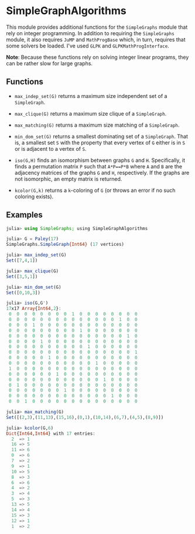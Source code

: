 # SimpleGraphAlgorithms

This module provides additional functions for the `SimpleGraphs`
module that rely on integer programming. In addition to requiring the
`SimpleGraphs` module, it also requires `JuMP` and `MathProgBase`
which, in turn, requires that some solvers be loaded. I've used `GLPK`
and `GLPKMathProgInterface`.

**Note**: Because these functions rely on solving integer linear
  programs, they can be rather slow for large graphs.

## Functions

* `max_indep_set(G)` returns a maximum size independent set of a
`SimpleGraph`.

* `max_clique(G)` returns a maximum size clique of a `SimpleGraph`.

* `max_matching(G)` returns a maximum size matching of a
`SimpleGraph`.

* `min_dom_set(G)` returns a smallest dominating set of a
`SimpleGraph`. That is, a smallest set `S` with the property that
every vertex of `G` either is in `S` or is adjacent to a vertex of
`S`.

* `iso(G,H)` finds an isomorphism between graphs `G` and
  `H`. Specifically, it finds a permutation matrix `P` such that
  `A*P==P*B` where `A` and `B` are the adjacency matrices of the
  graphs `G` and `H`, respectively. If the graphs are not isomorphic,
  an empty matrix is returned.

* `kcolor(G,k)` returns a `k`-coloring of `G` (or throws an error if no
  such coloring exists).

## Examples

```julia
julia> using SimpleGraphs; using SimpleGraphAlgorithms

julia> G = Paley(17)
SimpleGraphs.SimpleGraph{Int64} (17 vertices)

julia> max_indep_set(G)
Set([7,4,1])

julia> max_clique(G)
Set([3,5,1])

julia> min_dom_set(G)
Set([0,10,3])

julia> iso(G,G')
17x17 Array{Int64,2}:
 0  0  0  0  0  0  0  0  1  0  0  0  0  0  0  0  0
 0  0  0  0  0  0  0  0  0  0  0  0  0  0  1  0  0
 0  0  0  1  0  0  0  0  0  0  0  0  0  0  0  0  0
 0  0  0  0  0  0  0  0  0  1  0  0  0  0  0  0  0
 0  0  0  0  0  0  0  0  0  0  0  0  0  0  0  1  0
 0  0  0  0  1  0  0  0  0  0  0  0  0  0  0  0  0
 0  0  0  0  0  0  0  0  0  0  1  0  0  0  0  0  0
 0  0  0  0  0  0  0  0  0  0  0  0  0  0  0  0  1
 0  0  0  0  0  1  0  0  0  0  0  0  0  0  0  0  0
 0  0  0  0  0  0  0  0  0  0  0  1  0  0  0  0  0
 1  0  0  0  0  0  0  0  0  0  0  0  0  0  0  0  0
 0  0  0  0  0  0  1  0  0  0  0  0  0  0  0  0  0
 0  0  0  0  0  0  0  0  0  0  0  0  1  0  0  0  0
 0  1  0  0  0  0  0  0  0  0  0  0  0  0  0  0  0
 0  0  0  0  0  0  0  1  0  0  0  0  0  0  0  0  0
 0  0  0  0  0  0  0  0  0  0  0  0  0  1  0  0  0
 0  0  1  0  0  0  0  0  0  0  0  0  0  0  0  0  0

julia> max_matching(G)
Set([(2,3),(11,13),(15,16),(0,1),(10,14),(6,7),(4,5),(8,9)])

julia> kcolor(G,6)
Dict{Int64,Int64} with 17 entries:
  2  => 1
  16 => 5
  11 => 6
  0  => 6
  7  => 2
  9  => 1
  10 => 5
  8  => 3
  6  => 6
  4  => 2
  3  => 4
  5  => 3
  13 => 5
  14 => 4
  15 => 3
  12 => 1
  1  => 2
```


